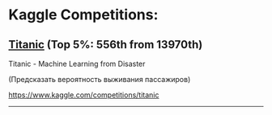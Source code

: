 # Kaggle Competitions:

## [Titanic](titanic) (Top 5%: 556th from 13970th)

Titanic - Machine Learning from Disaster

(Предсказать вероятность выживания пассажиров)

https://www.kaggle.com/competitions/titanic

***

